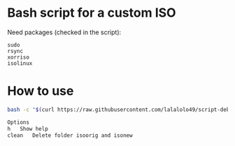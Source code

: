 # Bash script for a custom ISO

Need packages (checked in the script):

    sudo
    rsync
    xorriso
    isolinux


# How to use 
```bash
bash -c "$(curl https://raw.githubusercontent.com/lalalolo49/script-debian-preseed/master/preseed-script.sh)" _ "<put_your_iso_path_here>"

Options
h	Show help
clean	Delete folder isoorig and isonew
```

